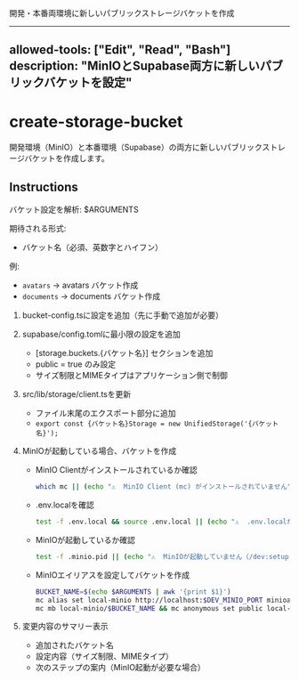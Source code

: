 開発・本番両環境に新しいパブリックストレージバケットを作成

---
allowed-tools: ["Edit", "Read", "Bash"]
description: "MinIOとSupabase両方に新しいパブリックバケットを設定"
---

# create-storage-bucket

開発環境（MinIO）と本番環境（Supabase）の両方に新しいパブリックストレージバケットを作成します。

## Instructions

バケット設定を解析: $ARGUMENTS

期待される形式:
- バケット名（必須、英数字とハイフン）

例:
- `avatars` → avatars バケット作成
- `documents` → documents バケット作成

1. bucket-config.tsに設定を追加（先に手動で追加が必要）

2. supabase/config.tomlに最小限の設定を追加
   - [storage.buckets.{バケット名}] セクションを追加
   - public = true のみ設定
   - サイズ制限とMIMEタイプはアプリケーション側で制御

3. src/lib/storage/client.tsを更新
   - ファイル末尾のエクスポート部分に追加
   - `export const {バケット名}Storage = new UnifiedStorage('{バケット名}');`

4. MinIOが起動している場合、バケットを作成
   - MinIO Clientがインストールされているか確認
     ```bash
     which mc || (echo "⚠️  MinIO Client (mc) がインストールされていません" && echo "インストールコマンド: brew install minio-mc" && exit 1)
     ```
   
   - .env.localを確認
     ```bash
     test -f .env.local && source .env.local || (echo "⚠️  .env.localが見つかりません" && exit 1)
     ```
   
   - MinIOが起動しているか確認
     ```bash
     test -f .minio.pid || (echo "⚠️  MinIOが起動していません（/dev:setup-storage で起動してください）" && exit 1)
     ```
   
   - MinIOエイリアスを設定してバケットを作成
     ```bash
     BUCKET_NAME=$(echo $ARGUMENTS | awk '{print $1}')
     mc alias set local-minio http://localhost:$DEV_MINIO_PORT minioadmin minioadmin
     mc mb local-minio/$BUCKET_NAME && mc anonymous set public local-minio/$BUCKET_NAME && echo "✅ MinIOバケット作成完了"
     ```

5. 変更内容のサマリー表示
   - 追加されたバケット名
   - 設定内容（サイズ制限、MIMEタイプ）
   - 次のステップの案内（MinIO起動が必要な場合）
